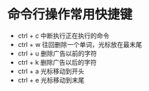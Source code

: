 # 命令行操作常用快捷键

- ctrl + c 中断执行正在执行的命令
- ctrl + w 往回删除一个单词，光标放在最末尾
- ctrl + u 删除广告以前的字符
- ctrl + k 删除广告以后的字符
- ctrl + a 光标移动到开头
- ctrl + e 光标移动到末尾
